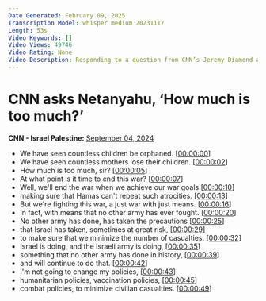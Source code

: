 ```yaml
---
Date Generated: February 09, 2025
Transcription Model: whisper medium 20231117
Length: 53s
Video Keywords: []
Video Views: 49746
Video Rating: None
Video Description: Responding to a question from CNN’s Jeremy Diamond about civilian deaths in Gaza, Israeli Prime Minister Benjamin Netanyahu defends the IDF’s conduct in Gaza and says he won’t change his “humanitarian policies, vaccination policies and combat policies to minimize civilian casualties.” #CNN #News #Israel #Gaza #Netanyahu
---
```


# CNN asks Netanyahu, ‘How much is too much?’
**CNN - Israel Palestine:** [September 04, 2024](https://www.youtube.com/watch?v=IgQ4JkKeAhA)
*  We have seen countless children be orphaned. [[00:00:00](https://www.youtube.com/watch?v=IgQ4JkKeAhA&t=0.0s)]
*  We have seen countless mothers lose their children. [[00:00:02](https://www.youtube.com/watch?v=IgQ4JkKeAhA&t=2.88s)]
*  How much is too much, sir? [[00:00:05](https://www.youtube.com/watch?v=IgQ4JkKeAhA&t=5.44s)]
*  At what point is it time to end this war? [[00:00:07](https://www.youtube.com/watch?v=IgQ4JkKeAhA&t=7.24s)]
*  Well, we'll end the war when we achieve our war goals [[00:00:10](https://www.youtube.com/watch?v=IgQ4JkKeAhA&t=10.68s)]
*  making sure that Hamas can't repeat such atrocities. [[00:00:13](https://www.youtube.com/watch?v=IgQ4JkKeAhA&t=13.68s)]
*  But we're fighting this war, a just war with just means. [[00:00:16](https://www.youtube.com/watch?v=IgQ4JkKeAhA&t=16.72s)]
*  In fact, with means that no other army has ever fought. [[00:00:20](https://www.youtube.com/watch?v=IgQ4JkKeAhA&t=20.56s)]
*  No other army has done, has taken the precautions [[00:00:25](https://www.youtube.com/watch?v=IgQ4JkKeAhA&t=25.04s)]
*  that Israel has taken, sometimes at great risk, [[00:00:29](https://www.youtube.com/watch?v=IgQ4JkKeAhA&t=29.08s)]
*  to make sure that we minimize the number of casualties. [[00:00:32](https://www.youtube.com/watch?v=IgQ4JkKeAhA&t=32.2s)]
*  Israel is doing, and the Israeli army is doing, [[00:00:35](https://www.youtube.com/watch?v=IgQ4JkKeAhA&t=35.36s)]
*  something that no other army has done in history, [[00:00:39](https://www.youtube.com/watch?v=IgQ4JkKeAhA&t=39.92s)]
*  and will continue to do that. [[00:00:42](https://www.youtube.com/watch?v=IgQ4JkKeAhA&t=42.6s)]
*  I'm not going to change my policies, [[00:00:43](https://www.youtube.com/watch?v=IgQ4JkKeAhA&t=43.68s)]
*  humanitarian policies, vaccination policies, [[00:00:45](https://www.youtube.com/watch?v=IgQ4JkKeAhA&t=45.44s)]
*  combat policies, to minimize civilian casualties. [[00:00:49](https://www.youtube.com/watch?v=IgQ4JkKeAhA&t=49.76s)]
